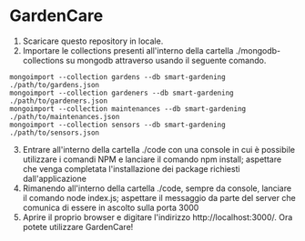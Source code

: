 # GardenCare

1. Scaricare questo repository in locale.
2. Importare le collections presenti all'interno della cartella ./mongodb-collections su mongodb attraverso usando il seguente comando.
```
mongoimport --collection gardens --db smart-gardening ./path/to/gardens.json
mongoimport --collection gardeners --db smart-gardening ./path/to/gardeners.json
mongoimport --collection maintenances --db smart-gardening ./path/to/maintenances.json
mongoimport --collection sensors --db smart-gardening ./path/to/sensors.json
```
3. Entrare all'interno della cartella ./code con una console in cui è possibile utilizzare i comandi NPM e lanciare il comando npm install; aspettare che venga completata l'installazione dei package richiesti dall'applicazione
5. Rimanendo all'interno della cartella ./code, sempre da console, lanciare il comando node index.js; aspettare il messaggio da parte del server che comunica di essere in ascolto sulla porta 3000
6. Aprire il proprio browser e digitare l'indirizzo http://localhost:3000/. Ora potete utilizzare GardenCare!
